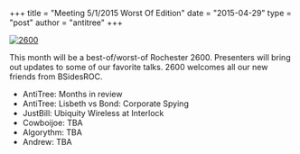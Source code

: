 +++
title = "Meeting 5/1/2015 Worst Of Edition"
date = "2015-04-29"
type = "post"
author = "antitree"
+++

[![2600](/images/2600_worst.png)](images/2600_worst.png)


This month will be a best-of/worst-of Rochester 2600. Presenters will bring out updates to some of our favorite talks. 2600 welcomes all our new friends from BSidesROC.

* AntiTree: Months in review
* AntiTree: Lisbeth vs Bond: Corporate Spying
* JustBill: Ubiquity Wireless at Interlock
* Cowboijoe: TBA
* Algorythm: TBA
* Andrew: TBA
